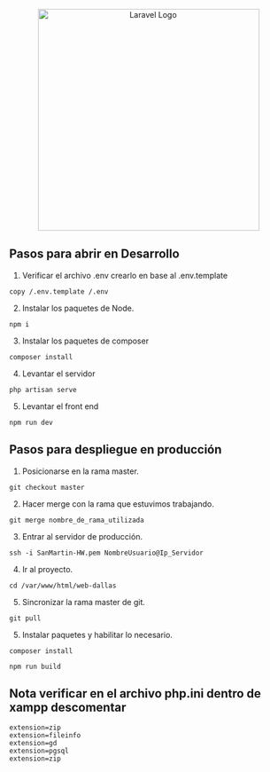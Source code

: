 <p align="center"><a href="https://laravel.com" target="_blank"><img src="https://raw.githubusercontent.com/laravel/art/master/logo-lockup/5%20SVG/2%20CMYK/1%20Full%20Color/laravel-logolockup-cmyk-red.svg" width="400" alt="Laravel Logo"></a></p>

## Pasos para abrir en Desarrollo
1. Verificar el archivo .env crearlo en base al .env.template
```
copy /.env.template /.env
```
2. Instalar los paquetes de Node.
```
npm i 
```
3. Instalar los paquetes de composer
```
composer install
```
4. Levantar el servidor
```
php artisan serve 
```
5. Levantar el front end
```
npm run dev
```

## Pasos para despliegue en producción
1. Posicionarse en la rama master.
```
git checkout master
```
2. Hacer merge con la rama que estuvimos trabajando.
```
git merge nombre_de_rama_utilizada
```
3. Entrar al servidor de producción.
```
ssh -i SanMartin-HW.pem NombreUsuario@Ip_Servidor
```
4. Ir al proyecto.
```
cd /var/www/html/web-dallas
```
5. Sincronizar la rama master de git.
```
git pull
```
5. Instalar paquetes y habilitar lo necesario.
```
composer install
```
```
npm run build
```

## Nota verificar en el archivo php.ini dentro de xampp descomentar
```
extension=zip
extension=fileinfo
extension=gd
extension=pgsql
extension=zip
```